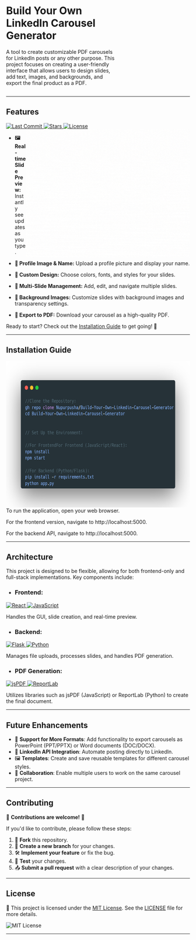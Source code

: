 <div style="display: flex; justify-content: space-between; align-items: center;">
  <div style="max-width: 60%; text-align: left;">
    <h1><strong>Build Your Own LinkedIn Carousel Generator</strong></h1>
    <p>A tool to create customizable PDF carousels for LinkedIn posts or any other purpose. This project focuses on creating a user-friendly interface that allows users to design slides, add text, images, and backgrounds, and export the final product as a PDF.</p>
  </div>
 </div>
 
---

## Features

<a href="https://github.com/Nupurpusha/Build-Your-Own-Linkedin-Carousel-Generator/commits/main" target="_blank">
  <img src="https://img.shields.io/github/last-commit/Nupurpusha/Build-Your-Own-Linkedin-Carousel-Generator?style=flat-square" alt="Last Commit">
</a>
<a href="https://github.com/Nupurpusha/Build-Your-Own-Linkedin-Carousel-Generator/stargazers" target="_blank">
  <img src="https://img.shields.io/github/stars/Nupurpusha/Build-Your-Own-Linkedin-Carousel-Generator?style=social" alt="Stars">
</a>
<a href="https://github.com/Nupurpusha/Build-Your-Own-Linkedin-Carousel-Generator/blob/main/LICENSE.txt" target="_blank">
  <img src="https://img.shields.io/github/license/Nupurpusha/Build-Your-Own-Linkedin-Carousel-Generator?style=flat-square" alt="License">
</a>

<img align="right" src="https://raw.githubusercontent.com/Nupurpusha/Build-Your-Own-LinkedIn-Carousel-Generator/refs/heads/main/Untitled%20design2.gif" height="350" width="450" alt="Linkedin-Corousel Generator">

- **🖼️ Real-time Slide Preview:** Instantly see updates as you type.

- **👤 Profile Image & Name:** Upload a profile picture and display your name.

- **🎨 Custom Design:** Choose colors, fonts, and styles for your slides.

- **📑 Multi-Slide Management:** Add, edit, and navigate multiple slides.

- **🌅 Background Images:** Customize slides with background images and transparency settings.

- **📄 Export to PDF:** Download your carousel as a high-quality PDF.

Ready to start? Check out the [Installation Guide](#installation-guide) to get going! 🚀

---

## Installation Guide

<p align="left">
  <img src="https://raw.githubusercontent.com/Nupurpusha/Build-Your-Own-LinkedIn-Carousel-Generator/refs/heads/main/carbon%20(1).png" 
       alt="LinkedIn Carousel Generator" 
       style="float: left; height: 400px; width: 700px; margin-right: 10px;" /></p>
       
To run the application, open your web browser.

For the frontend version, navigate to http://localhost:5000.

For the backend API, navigate to http://localhost:5000.

---

## Architecture

This project is designed to be flexible, allowing for both frontend-only and full-stack implementations. Key components include:

- ### Frontend:

<a href="https://reactjs.org/" target="_blank">
  <img src="https://img.shields.io/badge/React-%E2%9C%94-brightgreen?style=for-the-badge&logo=react&logoColor=white" alt="React">
</a>

<a href="https://developer.mozilla.org/en-US/docs/Web/JavaScript" target="_blank">
  <img src="https://img.shields.io/badge/JavaScript-ES6+-yellow?style=for-the-badge&logo=javascript&logoColor=white" alt="JavaScript">
</a>

Handles the GUI, slide creation, and real-time preview.

- ### Backend:

<a href="https://flask.palletsprojects.com/en/latest/" target="_blank">
  <img src="https://img.shields.io/badge/Flask-1.1.2-black?style=for-the-badge&logo=flask&logoColor=white" alt="Flask">
</a>

<a href="https://www.python.org/downloads/" target="_blank">
  <img src="https://img.shields.io/badge/Python-3.8-blue?style=for-the-badge&logo=python&logoColor=white" alt="Python">
</a>

Manages file uploads, processes slides, and handles PDF generation.

- ### PDF Generation:

<a href="https://github.com/parallax/jsPDF" target="_blank">
  <img src="https://img.shields.io/badge/Library-jsPDF-%23323330?style=for-the-badge&logo=javascript&logoColor=white" alt="jsPDF">
</a>

<a href="https://www.reportlab.com/" target="_blank">
  <img src="https://img.shields.io/badge/Library-ReportLab-%233B3A39?style=for-the-badge&logo=python&logoColor=white" alt="ReportLab">
</a>

Utilizes libraries such as jsPDF (JavaScript) or ReportLab (Python) to create the final document.

---

## Future Enhancements

- 📄 **Support for More Formats**: Add functionality to export carousels as PowerPoint (PPT/PPTX) or Word documents (DOC/DOCX).
- 🔗 **LinkedIn API Integration**: Automate posting directly to LinkedIn.
- 🖼️ **Templates**: Create and save reusable templates for different carousel styles.
- 🤝 **Collaboration**: Enable multiple users to work on the same carousel project.

---

## Contributing

🎉 **Contributions are welcome!** 🎉

If you'd like to contribute, please follow these steps:

1. 🍴 **Fork** this repository.
2. 🔄 **Create a new branch** for your changes.
3. 🛠️ **Implement your feature** or fix the bug.
4. 🧪 **Test** your changes.
5. 📤 **Submit a pull request** with a clear description of your changes.

---

## License

📜 This project is licensed under the [MIT License](https://opensource.org/licenses/MIT). See the [LICENSE](https://github.com/Nupurpusha/Build-Your-Own-Linkedin-Carousel-Generator/blob/main/LICENSE.txt) file for more details.

![MIT License](https://img.shields.io/badge/License-MIT-yellow.svg)

---
